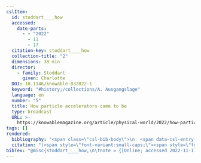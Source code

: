 ```yaml
---
cslItem:
  id: stoddart____how
  accessed:
    date-parts:
      - - "2022"
        - 11
        - 17
  citation-key: stoddart____how
  collection-title: "2"
  dimensions: 38 min
  director:
    - family: Stoddart
      given: Charlotte
  DOI: 10.1146/knowable-032822-1
  keyword: "#history;/collections/A. Ausgangslage"
  language: en
  number: "5"
  title: How particle accelerators came to be
  type: broadcast
  URL: >-
    https://knowablemagazine.org/article/physical-world/2022/how-particle-accelerators-came-be
tags: []
rendered:
  bibliography: "<span class=\"csl-bib-body\">\n  <span data-csl-entry-id=\"stoddart____how\" class=\"csl-entry\">Stoddart (Regisseur). <span class='date-bib'>(o.\_J.)</span>. <span class='title'><i><b><span style=\"font-style:normal;\">How particle accelerators came to be</span></b></i></span> (Nr. 5). <span class='URL'><a href='https://doi.org/10.1146/knowable-032822-1'>LINK</a></span></span>\n</span>"
  citation: "(<span style=\"font-variant:small-caps;\"><span style=\"font-variant:small-caps;\">Stoddart</span></span>, o.\_J.)"
bibTex: "@misc{stoddart____how,\n\tnote = {[Online; accessed 2022-11-17]},\n\tseries = {2},\n\ttitle = {How particle accelerators came to be},\n\thowpublished = {https://knowablemagazine.org/article/physical-world/2022/how-particle-accelerators-came-be},\n}\n\n"
---
```


